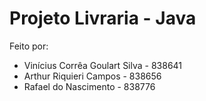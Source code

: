 # Projeto Livraria - Java
 
Feito por:
- Vinícius Corrêa Goulart Silva - 838641 
- Arthur Riquieri Campos - 838656 
- Rafael do Nascimento - 838776 
